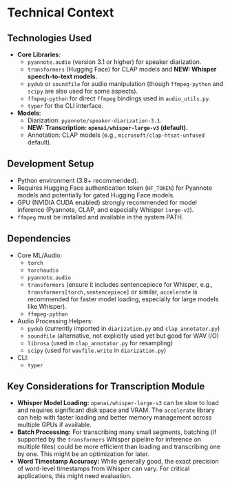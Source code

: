 # Technical Context

## Technologies Used

- **Core Libraries**:
  - `pyannote.audio` (version 3.1 or higher) for speaker diarization.
  - `transformers` (Hugging Face) for CLAP models and **NEW: Whisper speech-to-text models.**
  - `pydub` or `soundfile` for audio manipulation (though `ffmpeg-python` and `scipy` are also used for some aspects).
  - `ffmpeg-python` for direct `ffmpeg` bindings used in `audio_utils.py`.
  - `typer` for the CLI interface.
- **Models**:
  - Diarization: `pyannote/speaker-diarization-3.1`.
  - **NEW: Transcription: `openai/whisper-large-v3` (default).**
  - Annotation: CLAP models (e.g., `microsoft/clap-htsat-unfused` default).

## Development Setup

- Python environment (3.8+ recommended).
- Requires Hugging Face authentication token (`HF_TOKEN`) for Pyannote models and potentially for gated Hugging Face models.
- GPU (NVIDIA CUDA enabled) strongly recommended for model inference (Pyannote, CLAP, and especially Whisper `large-v3`).
- `ffmpeg` must be installed and available in the system PATH.

## Dependencies

- Core ML/Audio:
  - `torch`
  - `torchaudio`
  - `pyannote.audio`
  - `transformers` (ensure it includes sentencepiece for Whisper, e.g., `transformers[torch,sentencepiece]` or similar, `accelerate` is recommended for faster model loading, especially for large models like Whisper).
  - `ffmpeg-python`
- Audio Processing Helpers:
  - `pydub` (currently imported in `diarization.py` and `clap_annotator.py`)
  - `soundfile` (alternative, not explicitly used yet but good for WAV I/O)
  - `librosa` (used in `clap_annotator.py` for resampling)
  - `scipy` (used for `wavfile.write` in `diarization.py`)
- CLI:
  - `typer`

## Key Considerations for Transcription Module

- **Whisper Model Loading:** `openai/whisper-large-v3` can be slow to load and requires significant disk space and VRAM. The `accelerate` library can help with faster loading and better memory management across multiple GPUs if available.
- **Batch Processing:** For transcribing many small segments, batching (if supported by the `transformers` Whisper pipeline for inference on multiple files) could be more efficient than loading and transcribing one by one. This might be an optimization for later.
- **Word Timestamp Accuracy:** While generally good, the exact precision of word-level timestamps from Whisper can vary. For critical applications, this might need evaluation. 